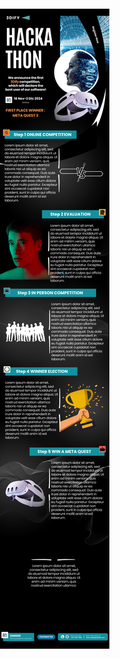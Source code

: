 <!DOCTYPE html>
<html>
<head>
<style>
  body, html {
    margin: 0;
    padding: 0;
    width: 100%;
    min-height: 100vh;
    overflow-x: hidden;
  }
  
  .fullpage-container {
    width: 100%;
    max-width: 100%;
    padding: 0;
    margin: 0;
    text-align: center;
  }

  .fullwidth-image {
    width: 100%;
    height: auto;
    max-width: none;
    display: block;
    margin: 0;
    padding: 0;
  }
</style>
</head>
<body>
    <div class="fullpage-container">
        <!-- Replace the placeholder URL with your actual image URL -->
        <a href="https://forms.gle/bjiK3WhjRcrxDXGJ8">
            <img class="fullpage-image" src="assets/HACKATON_3DIFY.png" alt="Fullpage image example">
        </a>
    </div>
</body>
</html>